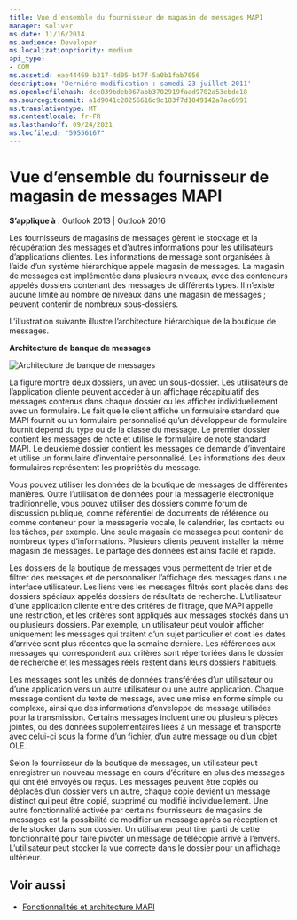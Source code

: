```yaml
---
title: Vue d’ensemble du fournisseur de magasin de messages MAPI
manager: soliver
ms.date: 11/16/2014
ms.audience: Developer
ms.localizationpriority: medium
api_type:
- COM
ms.assetid: eae44469-b217-4d05-b47f-5a0b1fab7056
description: 'Derniére modification : samedi 23 juillet 2011'
ms.openlocfilehash: dce839bdeb067abb3702919faad9782a53ebde18
ms.sourcegitcommit: a1d9041c20256616c9c183f7d1049142a7ac6991
ms.translationtype: MT
ms.contentlocale: fr-FR
ms.lasthandoff: 09/24/2021
ms.locfileid: "59556167"
---
```

# <a name="mapi-message-store-provider-overview"></a>Vue d’ensemble du fournisseur de magasin de messages MAPI
  
**S’applique à** : Outlook 2013 | Outlook 2016 
  
Les fournisseurs de magasins de messages gèrent le stockage et la récupération des messages et d’autres informations pour les utilisateurs d’applications clientes. Les informations de message sont organisées à l’aide d’un système hiérarchique appelé magasin de messages. La magasin de messages est implémentée dans plusieurs niveaux, avec des conteneurs appelés dossiers contenant des messages de différents types. Il n’existe aucune limite au nombre de niveaux dans une magasin de messages ; peuvent contenir de nombreux sous-dossiers. 
  
L’illustration suivante illustre l’architecture hiérarchique de la boutique de messages.
  
**Architecture de banque de messages**
  
![Architecture de banque de messages](media/amapi_03.gif "Architecture de banque de messages")
  
La figure montre deux dossiers, un avec un sous-dossier. Les utilisateurs de l’application cliente peuvent accéder à un affichage récapitulatif des messages contenus dans chaque dossier ou les afficher individuellement avec un formulaire. Le fait que le client affiche un formulaire standard que MAPI fournit ou un formulaire personnalisé qu’un développeur de formulaire fournit dépend du type ou de la classe du message. Le premier dossier contient les messages de note et utilise le formulaire de note standard MAPI. Le deuxième dossier contient les messages de demande d’inventaire et utilise un formulaire d’inventaire personnalisé. Les informations des deux formulaires représentent les propriétés du message.
  
Vous pouvez utiliser les données de la boutique de messages de différentes manières. Outre l’utilisation de données pour la messagerie électronique traditionnelle, vous pouvez utiliser des dossiers comme forum de discussion publique, comme référentiel de documents de référence ou comme conteneur pour la messagerie vocale, le calendrier, les contacts ou les tâches, par exemple. Une seule magasin de messages peut contenir de nombreux types d’informations. Plusieurs clients peuvent installer la même magasin de messages. Le partage des données est ainsi facile et rapide. 
  
Les dossiers de la boutique de messages vous permettent de trier et de filtrer des messages et de personnaliser l’affichage des messages dans une interface utilisateur. Les liens vers les messages filtrés sont placés dans des dossiers spéciaux appelés dossiers de résultats de recherche. L’utilisateur d’une application cliente entre des critères de filtrage, que MAPI appelle une restriction, et les critères sont appliqués aux messages stockés dans un ou plusieurs dossiers. Par exemple, un utilisateur peut vouloir afficher uniquement les messages qui traitent d’un sujet particulier et dont les dates d’arrivée sont plus récentes que la semaine dernière. Les références aux messages qui correspondent aux critères sont répertoriées dans le dossier de recherche et les messages réels restent dans leurs dossiers habituels.
  
Les messages sont les unités de données transférées d’un utilisateur ou d’une application vers un autre utilisateur ou une autre application. Chaque message contient du texte de message, avec une mise en forme simple ou complexe, ainsi que des informations d’enveloppe de message utilisées pour la transmission. Certains messages incluent une ou plusieurs pièces jointes, ou des données supplémentaires liées à un message et transporté avec celui-ci sous la forme d’un fichier, d’un autre message ou d’un objet OLE. 
  
Selon le fournisseur de la boutique de messages, un utilisateur peut enregistrer un nouveau message en cours d’écriture en plus des messages qui ont été envoyés ou reçus. Les messages peuvent être copiés ou déplacés d’un dossier vers un autre, chaque copie devient un message distinct qui peut être copié, supprimé ou modifié individuellement. Une autre fonctionnalité activée par certains fournisseurs de magasins de messages est la possibilité de modifier un message après sa réception et de le stocker dans son dossier. Un utilisateur peut tirer parti de cette fonctionnalité pour faire pivoter un message de télécopie arrivé à l’envers. L’utilisateur peut stocker la vue correcte dans le dossier pour un affichage ultérieur. 
  
## <a name="see-also"></a>Voir aussi

- [Fonctionnalités et architecture MAPI](mapi-features-and-architecture.md)

